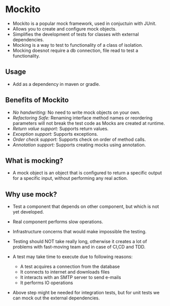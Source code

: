 # Mockito

- Mockito is a popular mock framework, used in conjuctuin with JUnit.
- Allows you to create and configure mock objects.
- Simplifies the development of tests for classes with external dependencies.
- Mocking is a way to test to functionality of a class of isolation.
- Mocking doesnot require a db connection, file read to test a functionality.

## Usage

- Add as a dependency in maven or gradle.

## Benefits of Mockito

- *No handwriting:* No need to write mock objects on your own.
- *Refactoring Safe:* Renaming interface method names or reordering parameters
  will not break the test code as Mocks are created at runtime.
- *Return value support:* Supports return values.
- *Exception support:* Supports exceptions.
- *Order check support:* Supports check on order of method calls.
- *Annotation support:* Supports creating mocks using annotation.

## What is mocking?

- A mock object is an object that is configured to return a specific output for
  a specific input, without performing any real action.

## Why use mock?

- Test a component that depends on other component, but which is not yet developed.
- Real component performs slow operations.
- Infrastructure concerns that would make impossible the testing.

- Testing should NOT take really long, otherwise it creates a lot of problems with
  fast-moving team and in case of CI,CD and TDD.

- A test may take time to execute due to following reasons:
  - A test acquires a connection from the database
  - It connects to internet and downloads files
  - It interacts with an SMTP server to send e-mails
  - It performs IO operations

- Above step might be needed for integration tests, but for unit tests we can
  mock out the external dependencies.
